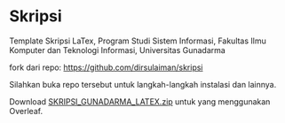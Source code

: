 # Skripsi
Template Skripsi LaTex, Program Studi Sistem Informasi, Fakultas Ilmu Komputer dan Teknologi Informasi, Universitas Gunadarma

fork dari repo:
https://github.com/dirsulaiman/skripsi

Silahkan buka repo tersebut untuk langkah-langkah instalasi dan lainnya.

Download [SKRIPSI_GUNADARMA_LATEX.zip](https://github.com/dirsulaiman/Skripsi/files/5500599/Skripsi_v0.1.zip) untuk yang menggunakan Overleaf.
